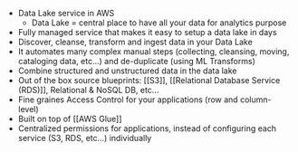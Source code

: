- Data Lake service in AWS
	- Data Lake = central place to have all your data for analytics purpose
- Fully managed service that makes it easy to setup a data lake in days
- Discover, cleanse, transform and ingest data in your Data Lake
- It automates many complex manual steps (collecting, cleansing, moving, cataloging data, etc...) and de-duplicate (using ML Transforms)
- Combine structured and unstructured data in the data lake
- Out of the box source blueprints: [[S3]], [[Relational Database Service (RDS)]], Relational & NoSQL DB, etc...
- Fine graines Access Control for your applications (row and column-level)
- Built on top of [[AWS Glue]]
- Centralized permissions for applications, instead of configuring each service (S3, RDS, etc...) individually
